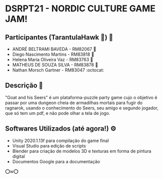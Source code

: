 # DSRPT21 - NORDIC CULTURE GAME JAM! 

## Participantes (TarantulaHawk :honeybee:) :busts_in_silhouette:

- ANDRÉ BELTRAMI BAVEDA - RM82067 :man:
- Diego Nascimento Martins - RM83818 :horse:
- Helena Maria Oliveira Vaz - RM83763 :penguin:
- MATHEUS DE SOUZA SILVA - RM83878 :goat:
- Nathan Morsch Gartner - RM83047 :octocat:

## Descrição :postal_horn:
"Goat and his Seers" é um plataforma-puzzle party game cujo o objetivo é passar por uma dungeon cheia de armadilhas mortais para fugir do ragnarok, usando o conhecimento do Seers, seu amigo e segundo jogador, que só tem um pdf, e não pode olhar a tela de jogo. 

## Softwares Utilizados (até agora!) :gear:
- Unity 2020.1.13f para compilação do game final
- Visual Studio para edição de scripts
- Blender para criação de modelos 3D e texturas em forma de pintura digital
- Documentos Google para a documentação


:o:w:o:
